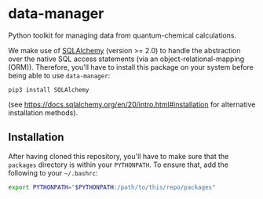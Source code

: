 # data-manager

Python toolkit for managing data from quantum-chemical calculations.

We make use of [SQLAlchemy](https://www.sqlalchemy.org/) (version >= 2.0) to handle the abstraction over the native SQL access statements (via an
object-relational-mapping (ORM)). Therefore, you'll have to install this package on your system before being able to use `data-manager`:
```shell
pip3 install SQLAlchemy
```
(see https://docs.sqlalchemy.org/en/20/intro.html#installation for alternative installation methods).


## Installation

After having cloned this repository, you'll have to make sure that the `packages` directory is within your `PYTHONPATH`. To ensure that, add the
following to your `~/.bashrc`:
```bash
export PYTHONPATH="$PYTHONPATH:/path/to/this/repo/packages"
```
